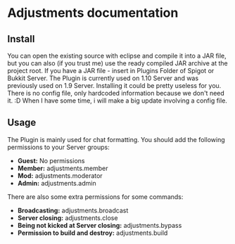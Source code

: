 Adjustments documentation
========================

Install
-------

You can open the existing source with eclipse and compile it into a JAR file,
but you can also (if you trust me) use the ready compiled JAR archive at the project root.
If you have a JAR file - insert in Plugins Folder of Spigot or Bukkit Server.
The Plugin is currently used on 1.10 Server and was previously used on 1.9 Server.
Installing it could be pretty useless for you. There is no config file, only hardcoded information because we don't need it. :D
When I have some time, i will make a big update involving a config file.

Usage
-----

The Plugin is mainly used for chat formatting. You should add the following permissions to your Server groups:

* **Guest:** No permissions
* **Member:** adjustments.member
* **Mod:** adjustments.moderator
* **Admin:** adjustments.admin

There are also some extra permissions for some commands:

* **Broadcasting:** adjustments.broadcast
* **Server closing:** adjustments.close
* **Being not kicked at Server closing:** adjustments.bypass
* **Permission to build and destroy:** adjustments.build
